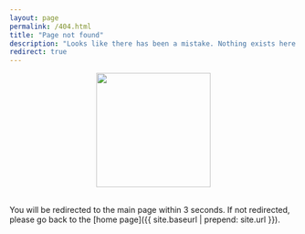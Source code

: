 ```yaml
---
layout: page
permalink: /404.html
title: "Page not found"
description: "Looks like there has been a mistake. Nothing exists here."
redirect: true
---
```


<div align="center">
  <img src="https://user-images.githubusercontent.com/74038190/212897597-fd4c1add-ec1c-4669-9a8d-c37aaaf19044.gif" style="height: 200px;"/>
</div>
<br>

You will be redirected to the main page within 3 seconds. If not redirected, please go back to the [home page]({{ site.baseurl | prepend: site.url }}).
